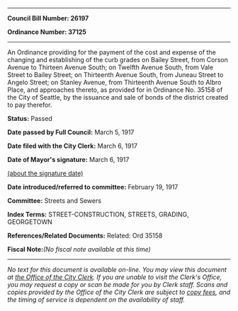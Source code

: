 

********

**Council Bill Number: 26197**
   
**Ordinance Number: 37125**
********

 An Ordinance providing for the payment of the cost and expense of the changing and establishing of the curb grades on Bailey Street, from Corson Avenue to Thirteen Avenue South; on Twelfth Avenue South, from Vale Street to Bailey Street; on Thirteenth Avenue South, from Juneau Street to Angelo Street; on Stanley Avenue, from Thirteenth Avenue South to Albro Place, and approaches thereto, as provided for in Ordinance No. 35158 of the City of Seattle, by the issuance and sale of bonds of the district created to pay therefor.

**Status:** Passed
   
**Date passed by Full Council:** March 5, 1917
   
**Date filed with the City Clerk:** March 6, 1917
   
**Date of Mayor's signature:** March 6, 1917
   
[(about the signature date)](/~public/approvaldate.htm)
   
   
   
**Date introduced/referred to committee:** February 19, 1917
   
**Committee:** Streets and Sewers
   
   
**Index Terms:** STREET-CONSTRUCTION, STREETS, GRADING, GEORGETOWN

**References/Related Documents:** Related: Ord 35158

**Fiscal Note:**_(No fiscal note available at this time)_
********

_No text for this document is available on-line. You may view this document at [the Office of the City Clerk](http://www.seattle.gov/leg/clerk/contactUs.htm). If you are unable to visit the Clerk's Office, you may request a copy or scan be made for you by Clerk staff. Scans and copies provided by the Office of the City Clerk are subject to [copy fees](http://clerk.seattle.gov/~public/clerkfees.htm), and the timing of service is dependent on the availability of staff._


